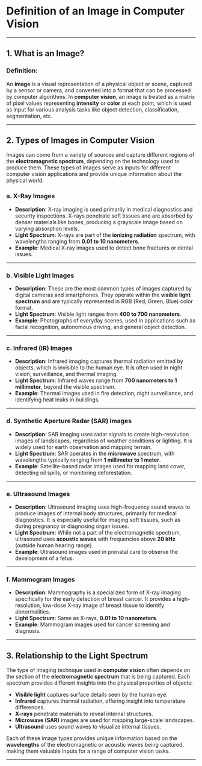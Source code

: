 # **Definition of an Image in Computer Vision**

---

## **1. What is an Image?**

### **Definition**:
An **image** is a visual representation of a physical object or scene, captured by a sensor or camera, and converted into a format that can be processed by computer algorithms. In **computer vision**, an image is treated as a matrix of pixel values representing **intensity** or **color** at each point, which is used as input for various analysis tasks like object detection, classification, segmentation, etc.

---

## **2. Types of Images in Computer Vision**

Images can come from a variety of sources and capture different regions of the **electromagnetic spectrum**, depending on the technology used to produce them. These types of images serve as inputs for different computer vision applications and provide unique information about the physical world.

### **a. X-Ray Images**

- **Description**: X-ray imaging is used primarily in medical diagnostics and security inspections. X-rays penetrate soft tissues and are absorbed by denser materials like bones, producing a grayscale image based on varying absorption levels.
- **Light Spectrum**: X-rays are part of the **ionizing radiation** spectrum, with wavelengths ranging from **0.01 to 10 nanometers**.
- **Example**: Medical X-ray images used to detect bone fractures or dental issues.

---

### **b. Visible Light Images**

- **Description**: These are the most common types of images captured by digital cameras and smartphones. They operate within the **visible light spectrum** and are typically represented in RGB (Red, Green, Blue) color format.
- **Light Spectrum**: Visible light ranges from **400 to 700 nanometers**.
- **Example**: Photographs of everyday scenes, used in applications such as facial recognition, autonomous driving, and general object detection.

---

### **c. Infrared (IR) Images**

- **Description**: Infrared imaging captures thermal radiation emitted by objects, which is invisible to the human eye. It is often used in night vision, surveillance, and thermal imaging.
- **Light Spectrum**: Infrared waves range from **700 nanometers to 1 millimeter**, beyond the visible spectrum.
- **Example**: Thermal images used in fire detection, night surveillance, and identifying heat leaks in buildings.

---

### **d. Synthetic Aperture Radar (SAR) Images**

- **Description**: SAR imaging uses radar signals to create high-resolution images of landscapes, regardless of weather conditions or lighting. It is widely used for earth observation and mapping terrain.
- **Light Spectrum**: SAR operates in the **microwave** spectrum, with wavelengths typically ranging from **1 millimeter to 1 meter**.
- **Example**: Satellite-based radar images used for mapping land cover, detecting oil spills, or monitoring deforestation.

---

### **e. Ultrasound Images**

- **Description**: Ultrasound imaging uses high-frequency sound waves to produce images of internal body structures, primarily for medical diagnostics. It is especially useful for imaging soft tissues, such as during pregnancy or diagnosing organ issues.
- **Light Spectrum**: While not a part of the electromagnetic spectrum, ultrasound uses **acoustic waves** with frequencies above **20 kHz** (outside human hearing range).
- **Example**: Ultrasound images used in prenatal care to observe the development of a fetus.

---

### **f. Mammogram Images**

- **Description**: Mammography is a specialized form of X-ray imaging specifically for the early detection of breast cancer. It provides a high-resolution, low-dose X-ray image of breast tissue to identify abnormalities.
- **Light Spectrum**: Same as X-rays, **0.01 to 10 nanometers**.
- **Example**: Mammogram images used for cancer screening and diagnosis.

---

## **3. Relationship to the Light Spectrum**

The type of imaging technique used in **computer vision** often depends on the section of the **electromagnetic spectrum** that is being captured. Each spectrum provides different insights into the physical properties of objects:

- **Visible light** captures surface details seen by the human eye.
- **Infrared** captures thermal radiation, offering insight into temperature differences.
- **X-rays** penetrate materials to reveal internal structures.
- **Microwave (SAR)** images are used for mapping large-scale landscapes.
- **Ultrasound** uses sound waves to visualize internal tissues.

Each of these image types provides unique information based on the **wavelengths** of the electromagnetic or acoustic waves being captured, making them valuable inputs for a range of computer vision tasks.

---